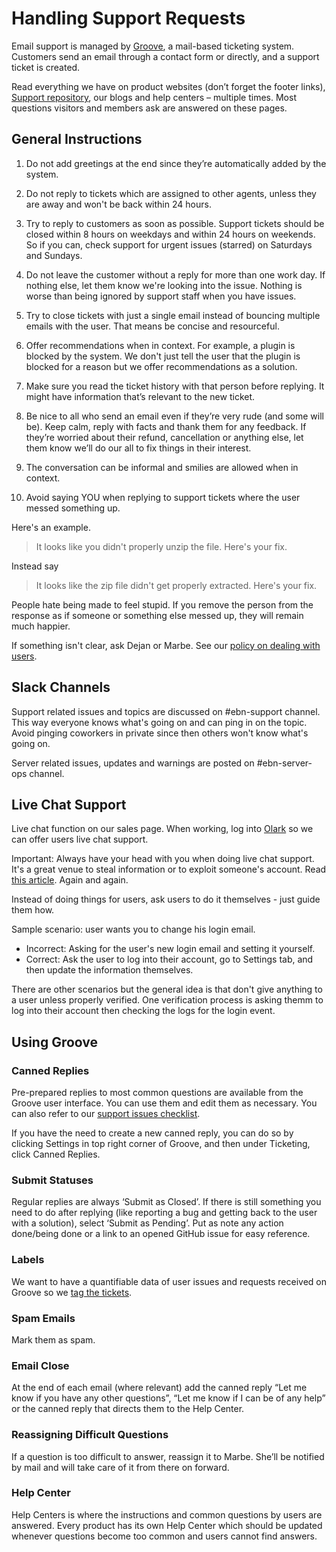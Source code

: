 # Handling Support Requests

Email support is managed by [Groove](https://niteo.groovehq.com/), a mail-based ticketing system. Customers send an email through a contact form or directly, and a support ticket is created.

Read everything we have on product websites (don’t forget the footer links), [Support repository](https://github.com/niteoweb/support/), our blogs and help centers – multiple times. Most questions visitors and members ask are answered on these pages.

## General Instructions

1. Do not add greetings at the end since they’re automatically added by the system.

2. Do not reply to tickets which are assigned to other agents, unless they are away and won't be back within 24 hours.

3. Try to reply to customers as soon as possible. Support tickets should be closed within 8 hours on weekdays and within 24 hours on weekends. So if you can, check support for urgent issues (starred) on Saturdays and Sundays.

4. Do not leave the customer without a reply for more than one work day. If nothing else, let them know we're looking into the issue. Nothing is worse than being ignored by support staff when you have issues.

5. Try to close tickets with just a single email instead of bouncing multiple emails with the user. That means be concise and resourceful.

6. Offer recommendations when in context. For example, a plugin is blocked by the system. We don't just tell the user that the plugin is blocked for a reason but we offer recommendations as a solution.

7. Make sure you read the ticket history with that person before replying. It might have information that’s relevant to the new ticket.

8. Be nice to all who send an email even if they’re very rude (and some will be). Keep calm, reply with facts and thank them for any feedback. If they’re worried about their refund, cancellation or anything else, let them know we’ll do our all to fix things in their interest.

9. The conversation can be informal and smilies are allowed when in context.

10. Avoid saying YOU when replying to support tickets where the user messed something up.

Here's an example.

> It looks like you didn't properly unzip the file. Here's your fix.

Instead say

> It looks like the zip file didn't get properly extracted. Here's your fix.

People hate being made to feel stupid. If you remove the person from the response as if someone or something else messed up, they will remain much happier.

If something isn't clear, ask Dejan or Marbe. See our [policy on dealing with users](https://github.com/niteoweb/support/blob/master/EBN/dealing-with-users.md).

## Slack Channels

Support related issues and topics are discussed on #ebn-support channel. This way everyone knows what's going on and can ping in on the topic. Avoid pinging coworkers in private since then others won't know what's going on.

Server related issues, updates and warnings are posted on #ebn-server-ops channel.

## Live Chat Support

Live chat function on our sales page. When working, log into [Olark](https://olark.com) so we can offer users live chat support.

Important: Always have your head with you when doing live chat support. It's a great venue to steal information or to exploit someone's account. Read [this article](https://medium.com/@espringe/amazon-s-customer-service-backdoor-be375b3428c4#.gspnzg3id). Again and again.

Instead of doing things for users, ask users to do it themselves - just guide them how.

Sample scenario: user wants you to change his login email.

* Incorrect: Asking for the user's new login email and setting it yourself.
* Correct: Ask the user to log into their account, go to Settings tab, and then update the information themselves.

There are other scenarios but the general idea is that don't give anything to a user unless properly verified. One verification process is asking themm to log into their account then checking the logs for the login event.

## Using Groove

### Canned Replies

Pre-prepared replies to most common questions are available from the Groove user interface. You can use them and edit them as necessary. You can also refer to our [support issues checklist](https://github.com/niteoweb/support/blob/master/EBN/support-tickets.md).


If you have the need to create a new canned reply, you can do so by clicking Settings in top right corner of Groove, and then under Ticketing, click Canned Replies.

### Submit Statuses

Regular replies are always ‘Submit as Closed’. If there is still something you need to do after replying (like reporting a bug and getting back to the user with a solution), select ‘Submit as Pending’. Put as note any action done/being done or a link to an opened GitHub issue for easy reference.

### Labels

We want to have a quantifiable data of user issues and requests received on Groove so we [tag the tickets](https://github.com/niteoweb/support/blob/master/EBN/support-tickets.md).

### Spam Emails

Mark them as spam.

### Email Close

At the end of each email (where relevant) add the canned reply “Let me know if you have any other questions”, “Let me know if I can be of any help” or the canned reply that directs them to the Help Center.

### Reassigning Difficult Questions

If a question is too difficult to answer, reassign it to Marbe. She’ll be notified by mail and will take care of it from there on forward.

### Help Center

Help Centers is where the instructions and common questions by users are answered. Every product has its own Help Center which should be updated whenever questions become too common and users cannot find answers.
